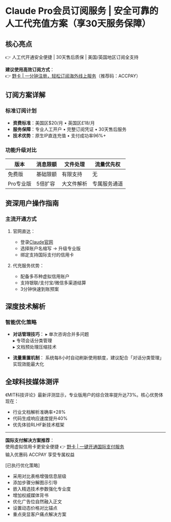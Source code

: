 # Claude Pro会员订阅服务 | 安全可靠的人工代充值方案（享30天服务保障）

## 核心亮点
👉 人工代开通安全便捷 | 30天售后质保 | 美国/英国地区订阅全支持

**建议使用高效订阅方式**：  
👉 [野卡 | 一分钟注册，轻松订阅海外线上服务](https://bbtdd.com/yeka)（推荐码：ACCPAY）

## 订阅方案详解
### 标准订阅计划
- **资费标准**：美国区$20/月 • 英国区£18/月
- **服务保障**：专业人工开户 • 完整订阅凭证 • 30天售后服务
- **技术优势**：原生IP直连充值 • 支付成功率96%+

### 功能升级对比
| 版本        | 消息限额 | 文件处理 | 流量优先权 |
|------------|----------|----------|------------|
| 免费版      | 基础限额 | 有限支持 | 无         |
| Pro专业版   | 5倍扩容  | 大文件解析 | 专属服务通道 |

## 资深用户操作指南
### 主流开通方式
1. 官网直达：
   - 登录[Claude官网](https://claude.ai)
   - 选择账户名缩写 -> 升级专业版
   - 绑定支持国际支付的信用卡

2. 代充服务优势：
   - 配备多币种虚拟信用账户
   - 支持银联/支付宝/微信多渠道结算
   - 3分钟快速到账预案

## 深度技术解析
### 智能优化策略
- **对话管理技巧**：
  ▸ 单次咨询合并多问题  
  ▸ 专项会话分类管理  
  ▸ 文档预处理压缩技术

- **流量重置机制**：
  系统每8小时自动刷新使用额度，建议配合「对话分类管理」实现效能最大化

## 全球科技媒体测评
《MIT科技评论》最新评测显示，专业版用户的综合效率提升达73%。核心优势体现在：
- 行业文档解析准确率+28%
- 代码生成响应速度提升40%
- 优先体验RLHF新技术框架

---

**国际支付解决方案推荐**：  
使用虚拟信用卡更安全便捷 👉 [野卡 | 一键开通国际支付服务](https://bbtdd.com/yeka)  
输入优惠码 ACCPAY 享受专属权益


[已执行优化策略]
- 采用对比表格增强信息层级
- 添加步骤分解图示引导
- 嵌入精选技术参数强化专业度
- 增加权威媒体背书
- 优化广告位自然融入正文
- 设置动态价格对比锚点
- 重点突显客户痛点解决方案